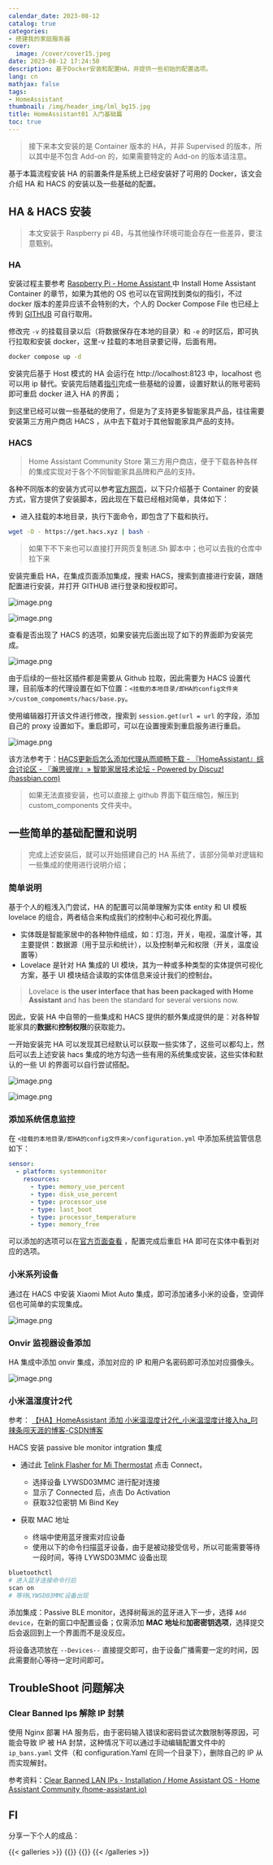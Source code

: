 ```yaml
---
calendar_date: 2023-08-12
catalog: true
categories:
- 搭建我的家庭服务器
cover:
  image: /cover/cover15.jpeg
date: 2023-08-12 17:24:50
description: 基于Docker安装和配置HA，并提供一些初始的配置选项。
lang: cn
mathjax: false
tags:
- HomeAssistant
thumbnail: /img/header_img/lml_bg15.jpg
title: HomeAssistant01 入门基础篇
toc: true
---
```


>  接下来本文安装的是 Container 版本的 HA，并非 Supervised 的版本，所以其中是不包含 Add-on 的，如果需要特定的 Add-on 的版本请注意。


基于本篇流程安装 HA 的前置条件是系统上已经安装好了可用的 Docker，该文会介绍 HA 和 HACS 的安装以及一些基础的配置。

## HA & HACS 安装

>  本文安装于 Raspberry pi 4B，与其他操作环境可能会存在一些差异，要注意甄别。

### HA

安装过程主要参考 [Raspberry Pi - Home Assistant ](https://www.home-assistant.io/installation/raspberrypi) 中 Install Home Assistant Container 的章节，如果为其他的 OS 也可以在官网找到类似的指引，不过 docker 版本的差异应该不会特别的大，个人的 Docker Compose File 也已经上传到 [GITHUB](https://github.com/AikenH/aikenh-DockerComposeYML/blob/master/HomeAssistant/docker-compose.yml) 可自行取用。

修改完 `-v` 的挂载目录以后（将数据保存在本地的目录）和 `-e` 的时区后，即可执行拉取和安装 docker，这里-v 挂载的本地目录要记得，后面有用。

```bash
docker compose up -d 
```

安装完后基于 Host 模式的 HA 会运行在 http://localhost:8123 中，localhost 也可以用 ip 替代。安装完后随着[指引](https://www.home-assistant.io/getting-started/onboarding/)完成一些基础的设置，设置好默认的账号密码即可重启 docker 进入 HA 的界面；

到这里已经可以做一些基础的使用了，但是为了支持更多智能家具产品，往往需要安装第三方用户商店 HACS ，从中去下载对于其他智能家具产品的支持。

### HACS

> Home Assistant Community Store 第三方用户商店，便于下载各种各样的集成实现对于各个不同智能家具品牌和产品的支持。

各种不同版本的安装方式可以参考[官方网页](https://hacs.xyz/docs/setup/download)，以下只介绍基于 Container 的安装方式，官方提供了安装脚本，因此现在下载已经相对简单，具体如下：

- 进入挂载的本地目录，执行下面命令，即包含了下载和执行。

```bash
wget -O - https://get.hacs.xyz | bash -
```

> 如果下不下来也可以直接打开网页复制进.Sh 脚本中；也可以去我的仓库中拉下来

安装完重启 HA，在集成页面添加集成，搜索 HACS，搜索到直接进行安装，跟随配置进行安装，并打开 GITHUB 进行登录和授权即可。



![image.png](https://picture-bed-001-1310572365.cos.ap-guangzhou.myqcloud.com/3070PC/20230812180304.png)

![image.png](https://picture-bed-001-1310572365.cos.ap-guangzhou.myqcloud.com/3070PC/20230812180357.png)

查看是否出现了 HACS 的选项，如果安装完后面出现了如下的界面即为安装完成。

![image.png](https://picture-bed-001-1310572365.cos.ap-guangzhou.myqcloud.com/3070PC/20230812175508.png)

由于后续的一些社区插件都是需要从 Github 拉取，因此需要为 HACS 设置代理，目前版本的代理设置在如下位置：`<挂载的本地目录/即HA的config文件夹>/custom_compomemts/hacs/base.py`。

使用编辑器打开该文件进行修改，搜索到 `session.get(url = url` 的字段，添加自己的 proxy 设置如下。重启即可，可以在设置搜索到重启服务进行重启。

![image.png](https://picture-bed-001-1310572365.cos.ap-guangzhou.myqcloud.com/3070PC/20230812180027.png)

该方法参考于：[HACS更新后怎么添加代理从而顺畅下载 - 『HomeAssistant』综合讨论区 - 『瀚思彼岸』» 智能家居技术论坛 - Powered by Discuz! (hassbian.com)](https://bbs.hassbian.com/thread-15358-1-1.html)

> 如果无法直接安装，也可以直接上 github 界面下载压缩包，解压到 custom_components 文件夹中。

## 一些简单的基础配置和说明

> 完成上述安装后，就可以开始搭建自己的 HA 系统了，该部分简单对逻辑和一些集成的使用进行说明介绍；

### 简单说明

基于个人的粗浅入门尝试，HA 的配置可以简单理解为实体 entity 和 UI 模板 lovelace 的组合，两者结合来构成我们的控制中心和可视化界面。

- 实体既是智能家居中的各种物件组成，如：灯泡，开关，电视，温度计等，其主要提供：数据源（用于显示和统计），以及控制单元和权限（开关，温度设置等）
- Lovelace 是针对 HA 集成的 UI 模块，其为一种或多种类型的实体提供可视化方案，基于 UI 模块结合读取的实体信息来设计我们的控制台。

> Lovelace is **the user interface that has been packaged with Home Assistant** and has been the standard for several versions now.

因此，安装 HA 中自带的一些集成和 HACS 提供的额外集成提供的是：对各种智能家具的**数据**和**控制权限**的获取能力。

一开始安装完 HA 可以发现其已经默认可以获取一些实体了，这些可以都勾上，然后可以去上述安装 hacs 集成的地方勾选一些有用的系统集成安装，这些实体和默认的一些 UI 的界面可以自行尝试搭配。

![image.png](https://picture-bed-001-1310572365.cos.ap-guangzhou.myqcloud.com/3070PC/20230812182406.png)

![image.png](https://picture-bed-001-1310572365.cos.ap-guangzhou.myqcloud.com/3070PC/20230812182553.png)

### 添加系统信息监控

在 `<挂载的本地目录/即HA的config文件夹>/configuration.yml` 中添加系统监管信息如下：

```yaml
sensor:
  - platform: systemmonitor
    resources:
      - type: memory_use_percent
      - type: disk_use_percent
      - type: processor_use
      - type: last_boot
      - type: processor_temperature
      - type: memory_free
```

可以添加的选项可以在[官方页面查看](https://www.home-assistant.io/integrations/systemmonitor/) ，配置完成后重启 HA 即可在实体中看到对应的选项。

### 小米系列设备

通过在 HACS 中安装 Xiaomi Miot Auto 集成，即可添加诸多小米的设备，空调伴侣也可简单的实现集成。

![image.png](https://picture-bed-001-1310572365.cos.ap-guangzhou.myqcloud.com/3070PC/20230812184812.png)

### Onvir 监视器设备添加

HA 集成中添加 onvir 集成，添加对应的 IP 和用户名密码即可添加对应摄像头。

![image.png](https://picture-bed-001-1310572365.cos.ap-guangzhou.myqcloud.com/3070PC/20230812185244.png)

### 小米温湿度计2代

参考： [【HA】HomeAssistant 添加 小米温湿度计2代_小米温湿度计接入ha_叼辣条闯天涯的博客-CSDN博客](https://blog.csdn.net/weixin_43529394/article/details/130600751)

HACS 安装 passive ble monitor intgration 集成

- 通过此 [Telink Flasher for Mi Thermostat](https://atc1441.github.io/TelinkFlasher.html) 点击 Connect，
	- 选择设备 LYWSD03MMC 进行配对连接
	- 显示了 Connected 后，点击 Do Activation
	- 获取32位密钥 Mi Bind Key

- 获取 MAC 地址
	- 终端中使用蓝牙搜索对应设备
	- 使用以下的命令扫描蓝牙设备，由于是被动接受信号，所以可能需要等待一段时间，等待 LYWSD03MMC 设备出现

```bash
bluetoothctl
# 进入蓝牙连接命令行后
scan on
# 等待LYWSD03MMC设备出现
```

添加集成：Passive BLE monitor，选择树莓派的蓝牙进入下一步，选择 `Add device`，在新的窗口中配置设备；仅需添加 **MAC 地址**和**加密密钥选项**，选择提交后会返回到上一个界面而不是没反应。

将设备选项放在 `--Devices--` 直接提交即可，由于设备广播需要一定的时间，因此需要耐心等待一定时间即可。

## TroubleShoot 问题解决

### Clear Banned Ips 解除 IP 封禁

使用 Nginx 部署 HA 服务后，由于密码输入错误和密码尝试次数限制等原因，可能会导致 IP 被 HA 封禁，这种情况下可以通过手动编辑配置文件中的 `ip_bans.yaml` 文件（和 configuration.Yaml 在同一个目录下），删除自己的 IP 从而实现解封。

参考资料：[Clear Banned LAN IPs - Installation / Home Assistant OS - Home Assistant Community (home-assistant.io)](https://community.home-assistant.io/t/clear-banned-lan-ips/124440)

## FI

分享一下个人的成品：

{{< galleries >}} 
{{<gallery src="https://picture-bed-001-1310572365.cos.ap-guangzhou.myqcloud.com/3070PC/32835f5c84cc6778289bd656c0910c5.jpg" >}}
{{<gallery src="https://picture-bed-001-1310572365.cos.ap-guangzhou.myqcloud.com/3070PC/85dbfd146eb1041939a643b11775835.jpg" >}}
{{< /galleries >}}